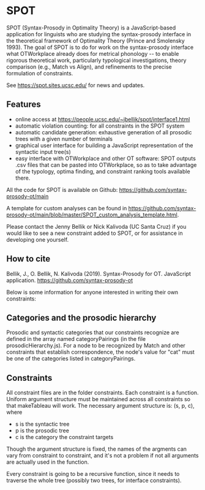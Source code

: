 SPOT
====

SPOT (Syntax-Prosody in Optimality Theory) is a JavaScript-based application for linguists who are studying the syntax-prosody interface in the theoretical framework of Optimality Theory (Prince and Smolensky 1993). The goal of SPOT is to do for work on the syntax-prosody interface what OTWorkplace already does for metrical phonology -- to enable rigorous theoretical work, particularly typological investigations, theory comparison (e.g., Match vs Align), and refinements to the precise formulation of constraints. 

See https://spot.sites.ucsc.edu/ for news and updates.

Features
--------
* online access at <https://people.ucsc.edu/~jbellik/spot/interface1.html>
* automatic violation counting: for all constraints in the SPOT system
* automatic candidate generation: exhaustive generation of all prosodic trees with a given number of terminals
* graphical user interface for building a JavaScript representation of the syntactic input tree(s)
* easy interface with OTWorkplace and other OT software: SPOT outputs .csv files that can be pasted into OTWorkplace, so as to take advantage of the typology, optima finding, and constraint ranking tools available there.

All the code for SPOT is available on Github: https://github.com/syntax-prosody-ot/main

A template for custom analyses can be found in <https://github.com/syntax-prosody-ot/main/blob/master/SPOT_custom_analysis_template.html>.

Please contact the Jenny Bellik or Nick Kalivoda (UC Santa Cruz) if you would like to see a new constraint added to SPOT, or for assistance in developing one yourself.

How to cite
-----------
Bellik, J., O. Bellik, N. Kalivoda (2019). Syntax-Prosody for OT. JavaScript application. <https://github.com/syntax-prosody-ot>




Below is some information for anyone interested in writing their own constraints:

Categories and the prosodic hierarchy
-------------------------------------
Prosodic and syntactic categories that our constraints recognize are defined in the array named categoryPairings (in the file prosodicHierarchy.js). For a node to be recognized by Match and other constraints that establish correspondence, the node's value for "cat" must be one of the categories listed in categoryPairings. 

Constraints
-----------
All constraint files are in the folder constraints. Each constraint is a function. Uniform argument structure must be maintained across all constraints so that makeTableau will work. The necessary argument structure is: (s, p, c), where

* s is the syntactic tree
* p is the prosodic tree
* c is the category the constraint targets

Though the argument structure is fixed, the names of the argments can vary from constraint to constraint, and it's not a problem if not all arguments are actually used in the function.

Every constraint is going to be a recursive function, since it needs to traverse the whole tree (possibly two trees, for interface constraints). 
